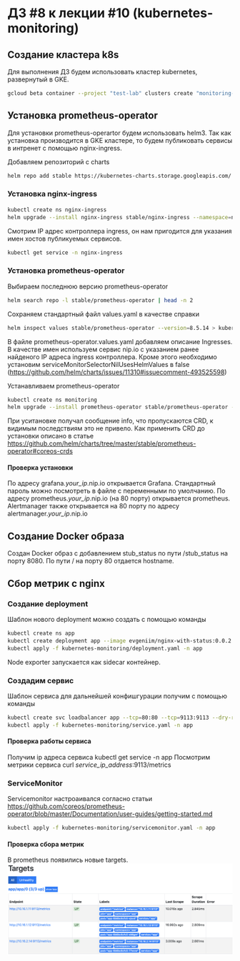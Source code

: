 # ДЗ #8 к лекции #10 (kubernetes-monitoring)

## Создание кластера k8s
Для выполнения ДЗ будем использовать кластер kubernetes, развернутый в GKE.
```bash
gcloud beta container --project "test-lab" clusters create "monitoring-lab" --zone "europe-west1-d" --no-enable-basic-auth --cluster-version "1.14.10-gke.17" --machine-type "n1-standard-1" --image-type "COS" --disk-type "pd-standard" --disk-size "100" --scopes "https://www.googleapis.com/auth/devstorage.read_only","https://www.googleapis.com/auth/logging.write","https://www.googleapis.com/auth/monitoring","https://www.googleapis.com/auth/servicecontrol","https://www.googleapis.com/auth/service.management.readonly","https://www.googleapis.com/auth/trace.append" --num-nodes "3" --enable-stackdriver-kubernetes --enable-ip-alias --network "projects/apigee-test-lab/global/networks/default" --subnetwork "projects/apigee-test-lab/regions/europe-west1/subnetworks/default" --default-max-pods-per-node "110" --addons HorizontalPodAutoscaling,HttpLoadBalancing --enable-autoupgrade --enable-autorepair
```

## Установка prometheus-operator
Для установки prometheus-operartor будем использовать helm3. Так как установка производится в GKE кластере, то будем публиковать сервисы в интренет с помощью nginx-ingress.

Добавляем репозиторий с charts
```bash
helm repo add stable https://kubernetes-charts.storage.googleapis.com/
```

### Установка nginx-ingress

```bash
kubectl create ns nginx-ingress
helm upgrade --install nginx-ingress stable/nginx-ingress --namespace=nginx-ingress --version=1.29.5
```
Смотрим IP адрес контроллера ingress, он нам пригодится для указания имен хостов публикуемых сервисов.
```bash
kubectl get service -n nginx-ingress
```

### Установка prometheus-operator

Выбираем последнюю версию prometheus-operator
```bash
helm search repo -l stable/prometheus-operator | head -n 2
```

Сохраняем стандартный файл values.yaml в качестве справки
```bash
helm inspect values stable/prometheus-operator --version=8.5.14 > kubernetes-monitoring/prometheus-operator.values.yaml.default
```
В файле prometheus-operator.values.yaml добавляем описание Ingresses. В качестве имен используем сервис nip.io с указанием ранее найденого IP адреса ingress контроллера.
Кроме этого необходимо установим serviceMonitorSelectorNilUsesHelmValues в false (https://github.com/helm/charts/issues/11310#issuecomment-493525598)

Устанавливаем prometheus-operator
```bash
kubectl create ns monitoring
helm upgrade --install prometheus-operator stable/prometheus-operator --version=8.5.14 --namespace=monitoring -f kubernetes-monitoring/prometheus-operator.values.yaml
```
При уситановке получал сообщение info, что пропускаются CRD, к видимым последствиям это не привело. Как применить CRD до установки описано в статье https://github.com/helm/charts/tree/master/stable/prometheus-operator#coreos-crds

#### Проверка установки
По адресу grafana.*your_ip*.nip.io открывается Grafana. Стандартный пароль можно посмотреть в файле с переменными по умолчанию.
По адресу prometheus.*your_ip*.nip.io (на 80 порту) открывается prometheus. Alertmanager также открывается на 80 порту по адресу alertmanager.*your_ip*.nip.io

## Создание Docker образа

Создан Docker образ с добавлением stub_status по пути /stub_status на порту 8080. По пути / на порту 80 отдается hostname.

## Сбор метрик с nginx

### Создание deployment

Шаблон нового deployment можно создать с помощью команды
```bash
kubectl create ns app
kubectl create deployment app --image evgeniim/nginx-with-status:0.0.2 --dry-run -o yaml > kubernetes-monitoring/deployment.yaml
kubectl apply -f kubernetes-monitoring/deployment.yaml -n app
```
Node exporter запускается как sidecar контейнер.

### Создадим сервис
Шаблон сервиса для дальнейшей конфишгурации получим с помощью команды
```bash
kubectl create svc loadbalancer app --tcp=80:80 --tcp=9113:9113 --dry-run -o yaml > kubernetes-monitoring/service.yaml
kubectl apply -f kubernetes-monitoring/service.yaml -n app
```

#### Проверка работы сервиса
Получим ip адреса сервиса kubectl get service -n app
Посмотрим метрики сервиса curl *service_ip_address*:9113/metrics

### ServiceMonitor

Servicemonitor настроаивался согласно статьи https://github.com/coreos/prometheus-operator/blob/master/Documentation/user-guides/getting-started.md

```bash
kubectl apply -f kubernetes-monitoring/servicemonitor.yaml -n app
```

#### Проверка сбора метрик
В prometheus появились новые targets.
![prometheus targets](targets.png)
